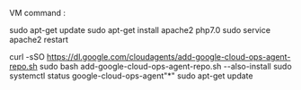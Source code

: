 VM command : 

sudo apt-get update
sudo apt-get install apache2 php7.0
sudo service apache2 restart

curl -sSO https://dl.google.com/cloudagents/add-google-cloud-ops-agent-repo.sh
sudo bash add-google-cloud-ops-agent-repo.sh --also-install
sudo systemctl status google-cloud-ops-agent"*"
sudo apt-get update